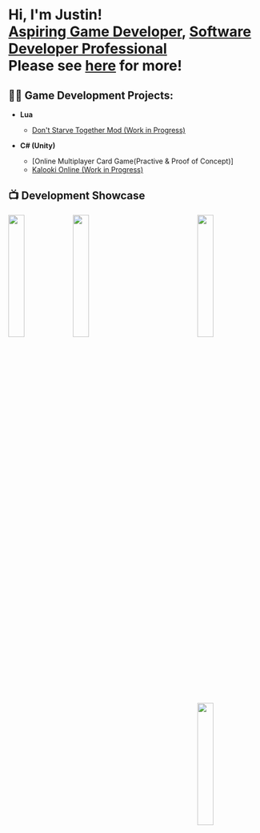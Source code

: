 <h1>Hi, I'm Justin! <br/><a href="https://github.com/jholung12">Aspiring Game Developer</a>, <a href="https://www.linkedin.com/in/justin-ho-lung-76b6a822a/">Software Developer Professional</a><br/>
Please see <a href="https://github.com/jholung12/jholung12">here</a> for more!

  <h2>👨‍💻 Game Development Projects:</h2>

- <b>Lua</b>
  - [Don't Starve Together Mod (Work in Progress)](https://github.com/SeckSea/suri-dst-mod)

- <b>C# (Unity)</b>
  - [Online Multiplayer Card Game(Practive & Proof of Concept)]
  - [Kalooki Online (Work in Progress)](https://github.com/jholung12/Kalooki-Online)

<h2>📺 Development Showcase</h2>
<img align="left" width="25%" height="25%" src="https://github.com/jholung12/jholung12/blob/main/Don't%20Starve%20Together%20Mod/Maeve1.gif"/>
<img align="left" width="25%" height="25%" src="https://github.com/jholung12/jholung12/blob/main/Don't%20Starve%20Together%20Mod/Maeve2.gif"/>


<img align="right" width="25%" height="25%" src="https://github.com/jholung12/jholung12/blob/main/Don't%20Starve%20Together%20Mod/Suri2.gif"/>
<img align="right" width="25%" height="25%" src="https://github.com/jholung12/jholung12/blob/main/Don't%20Starve%20Together%20Mod/Suri1.gif"/>

